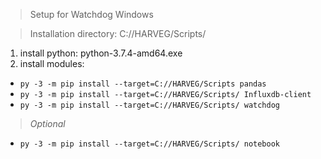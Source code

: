 > Setup for Watchdog Windows

> Installation directory: C://HARVEG/Scripts/

1. install python: python-3.7.4-amd64.exe
2. install modules:
* ```py -3 -m pip install --target=C://HARVEG/Scripts pandas```
* ```py -3 -m pip install --target=C://HARVEG/Scripts/ Influxdb-client```
* ```py -3 -m pip install --target=C://HARVEG/Scripts/ watchdog```
> _Optional_
* ```py -3 -m pip install --target=C://HARVEG/Scripts/ notebook```
